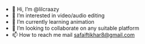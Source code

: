 - 👋 Hi, I’m @lilcraazy
- 👀 I’m interested in video/audio editing
- 🌱 I’m currently learning animation
- 💞️ I’m looking to collaborate on any suitable platform 
- 📫 How to reach me mail safaiftikhar8@gmail.com

<!---
lilcraazy/lilcraazy is a ✨ special ✨ repository because its `README.md` (this file) appears on your GitHub profile.
You can click the Preview link to take a look at your changes.
